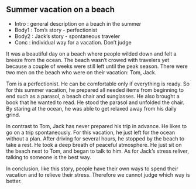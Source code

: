 ## Summer vacation on a beach

- Intro : general description on a beach in the summer
- Body1 : Tom’s story - perfectionist
- Body2 : Jack’s story - spontaneous traveler
- Conc : individual way for a vacation. Don’t judge

It was a beautiful day on a beach where people wilded down and felt a breeze from the ocean. The beach wasn’t crowed with travelers yet because a couple of weeks were still left until the peak season. There were two men on the beach who were on their vacation: Tom, Jack.

Tom is a perfectionist. He can be comfortable only if everything is ready. So for this summer vacation, he prepared all needed items from beginning to end such as a parasol, a beach chair and sunglasses. He also brought a book that he wanted to read. He stood the parasol and unfolded the chair. By staring at the ocean, he was able to get relaxed away from his daily grind.

In contrast to Tom, Jack has never prepared his trip in advance. He likes to go on a trip spontaneously. For this vacation, he just left for the ocean without a plan. After driving for several hours, he stopped by the beach to take a rest. He took a deep breath of peaceful atmosphere. He just sit on the beach next to Tom, and began to talk to him. As for Jack’s stress reliver, talking to someone is the best way.

In conclusion, like this story, people have their own ways to spend their vacation and to relieve their stress. Therefore we cannot judge which way is better. 

